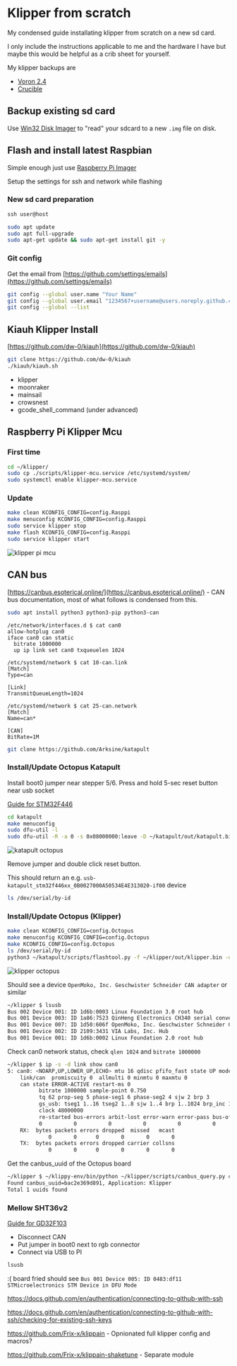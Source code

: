 # Klipper from scratch

My condensed guide installating klipper from scratch on a new sd card.

I only include the instructions applicable to me and the hardware I have but
maybe this would be helpful as a crib sheet for yourself.

My klipper backups are

- [Voron 2.4](https://github.com/richardjm/voronpi-klipper-backup)
- [Crucible](https://github.com/richardjm/crucible-klipper-backup)

## Backup existing sd card

Use [Win32 Disk Imager](https://sourceforge.net/projects/win32diskimager/) to
"read" your sdcard to a new `.img` file on disk.

## Flash and install latest Raspbian

Simple enough just use [Raspberry Pi Imager](https://www.raspberrypi.com/software/)

Setup the settings for ssh and network while flashing

### New sd card preparation

```cmd
ssh user@host
```

```sh
sudo apt update
sudo apt full-upgrade
sudo apt-get update && sudo apt-get install git -y
```

### Git config

Get the email from [https://github.com/settings/emails](https://github.com/settings/emails)

```sh
git config --global user.name "Your Name"
git config --global user.email "1234567+username@users.noreply.github.com"
git config --global --list
```

## Kiauh Klipper Install

[https://github.com/dw-0/kiauh](https://github.com/dw-0/kiauh)

```sh
git clone https://github.com/dw-0/kiauh
./kiauh/kiauh.sh
```

- klipper
- moonraker
- mainsail
- crowsnest
- gcode_shell_command (under advanced)

## Raspberry Pi Klipper Mcu

### First time

```sh
cd ~/klipper/
sudo cp ./scripts/klipper-mcu.service /etc/systemd/system/
sudo systemctl enable klipper-mcu.service
```

### Update

```sh
make clean KCONFIG_CONFIG=config.Rasppi
make menuconfig KCONFIG_CONFIG=config.Rasppi
sudo service klipper stop
make flash KCONFIG_CONFIG=config.Rasppi
sudo service klipper start
```

![klipper pi mcu](../../static/img/installing/klipper-pi-mcu.png)

## CAN bus

[https://canbus.esoterical.online/](https://canbus.esoterical.online/) - CAN bus documentation, most of what follows is condensed from this.

```sh
sudo apt install python3 python3-pip python3-can
```

```text
/etc/network/interfaces.d $ cat can0
allow-hotplug can0
iface can0 can static
  bitrate 1000000
  up ip link set can0 txqueuelen 1024

/etc/systemd/network $ cat 10-can.link
[Match]
Type=can

[Link]
TransmitQueueLength=1024

/etc/systemd/network $ cat 25-can.network
[Match]
Name=can*

[CAN]
BitRate=1M
```

```sh
git clone https://github.com/Arksine/katapult
```

### Install/Update Octopus Katapult

Install boot0 jumper near stepper 5/6. Press and hold 5-sec reset button near usb socket 

[Guide for STM32F446](https://canbus.esoterical.online/mainboard_flashing/common_hardware/BigTreeTech%20Octopus/README.html)

```sh
cd katapult
make menuconfig
sudo dfu-util -l
sudo dfu-util -R -a 0 -s 0x08000000:leave -D ~/katapult/out/katapult.bin -d 0483:df11
```

![katapult octopus](../../static/img/installing/katapult-octopus.png)

Remove jumper and double click reset button.

This should return an e.g. `usb-katapult_stm32f446xx_0B0027000A50534E4E313020-if00` device

```sh
ls /dev/serial/by-id
```

### Install/Update Octopus (Klipper)

```sh
make clean KCONFIG_CONFIG=config.Octopus
make menuconfig KCONFIG_CONFIG=config.Octopus
make KCONFIG_CONFIG=config.Octopus
ls /dev/serial/by-id
python3 ~/katapult/scripts/flashtool.py -f ~/klipper/out/klipper.bin -d /dev/serial/by-id/usb-katapult_stm32f446xx_0B0027000A50534E4E313020-if00
```

![klipper octopus](../../static/img/installing/klipper-octopus.png)

Should see a device `OpenMoko, Inc. Geschwister Schneider CAN adapter` or similar

```sh
~/klipper $ lsusb
Bus 002 Device 001: ID 1d6b:0003 Linux Foundation 3.0 root hub
Bus 001 Device 003: ID 1a86:7523 QinHeng Electronics CH340 serial converter
Bus 001 Device 007: ID 1d50:606f OpenMoko, Inc. Geschwister Schneider CAN adapter
Bus 001 Device 002: ID 2109:3431 VIA Labs, Inc. Hub
Bus 001 Device 001: ID 1d6b:0002 Linux Foundation 2.0 root hub
```

Check can0 network status, check `qlen 1024` and `bitrate 1000000`

```sh
~/klipper $ ip -s -d link show can0
5: can0: <NOARP,UP,LOWER_UP,ECHO> mtu 16 qdisc pfifo_fast state UP mode DEFAULT group default qlen 1024
    link/can  promiscuity 0  allmulti 0 minmtu 0 maxmtu 0
    can state ERROR-ACTIVE restart-ms 0
          bitrate 1000000 sample-point 0.750
          tq 62 prop-seg 5 phase-seg1 6 phase-seg2 4 sjw 2 brp 3
          gs_usb: tseg1 1..16 tseg2 1..8 sjw 1..4 brp 1..1024 brp_inc 1
          clock 48000000
          re-started bus-errors arbit-lost error-warn error-pass bus-off
          0          0          0          0          0          0         numtxqueues 1 numrxqueues 1 gso_max_size 65536 gso_max_segs 65535 tso_max_size 65536 tso_max_segs 65535 gro_max_size 65536 parentbus usb parentdev 1-1.1:1.0
    RX:  bytes packets errors dropped  missed   mcast
             0       0      0       0       0       0
    TX:  bytes packets errors dropped carrier collsns
             0       0      0       0       0       0
```

Get the canbus_uuid of the Octopus board

```sh
~/klipper $ ~/klippy-env/bin/python ~/klipper/scripts/canbus_query.py can0
Found canbus_uuid=bac2e369d891, Application: Klipper
Total 1 uuids found
```

### Mellow SHT36v2

[Guide for GD32F103](https://canbus.esoterical.online/toolhead_flashing/common_hardware/Mellow%20Fly%20SHT36v2/README.html)

- Disconnect CAN
- Put jumper in boot0 next to rgb connector
- Connect via USB to PI

```sh
lsusb
```

:( board fried should see `Bus 001 Device 005: ID 0483:df11 STMicroelectronics STM Device in DFU Mode`

https://docs.github.com/en/authentication/connecting-to-github-with-ssh

https://docs.github.com/en/authentication/connecting-to-github-with-ssh/checking-for-existing-ssh-keys

https://github.com/Frix-x/klippain - Opnionated full klipper config and macros?

https://github.com/Frix-x/klippain-shaketune - Separate module
